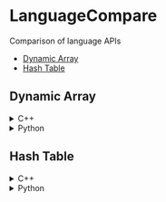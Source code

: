 # LanguageCompare
Comparison of language APIs
- [Dynamic Array](#dynamic-array)
- [Hash Table](#hash-table)

## Dynamic Array
<details>
<summary>C++</summary>

#### Init
1. vector< T > vec;
2. vector< T > vec(size);
3. vector< T > vec(size, default);
4. vector< T > vec({a,b,c});
#### Iterate
1. for(const T& item: vec){ } //if you only need to read
2. for(T& item: vec){ } // remove const if you want to update item
3. - v.erase(remove_if(vec.begin(), vec.end(), [](const T &x)->bool { //note without &, x will be copied
   -   return (condition check); 
   - }), vec.end()); // use this idiom if you want to remove item based on some condition while iterating
#### Check if item exists
1. - it = std::find (vec.begin(), vec.end(), e); // find is from "algorithm"
   - return it!=vec.end();
#### Search item first occurrence idx
1. - it = std::find (vec.begin(), vec.end(), e); // find is from "algorithm"
   - idx = std::distance(vec.begin(), it);
#### Count item
1. count = std::count(vec.begin(), vec.end(), e); //count is from "algorithm"
#### Add to back
1. vec.push_back(e); // add a copy of e
2. vec.emplace_back(Args of T constructor); // create element in place without copy
#### Delete from back
1. if ( !vec.empty( ) ) { vec.pop_back(); } // element destructor called, pop_back return void
2. if ( !vec.empty( ) ) { vec.resize(vec.size()-1) ); // element destructor called,
#### Insert to index i
1. it = vec.insert(vec.begin()+i, e); // e is copied, return iterator points to index i of resultant vector
2. it = vec.emplace(vec.bein()+i, Args of T constructor); // create element in place without copy, return iterator points to index i of resultant vector
3. it = vec.insert(vec.bein()+i, it_first, it_last); // copy elements from another iterable's range [it_first, it_last) and insert to vec, starting at index i. return iterator points to index i of resultant vector
4. it = vec.insert(vec.bein()+i, n, e); // insert n copies of e starting at position i, return iterator of newly inserted element at position i
#### Delete from index i or range [i, i+n)
1. if ( i<vec.size( ) ) { it = vec.erase(vec.begin()+i); } // element destructor called, return iterator points to index i of resultant vector
2. it = vec.erase(vec.begin()+i, vec.begin()+i+n); // elements destructor called, n elements deleted starting at index i. return iterator points to index i of resultant vector. WARNING if iterator out of range, undefined behaviour occurs.
#### Delete All
1. vec.clear(); //all element destructor called
#### Delete Element
1. - it = std::find (vec.begin(), vec.end(), e); // find is from "algorithm"
   - if (it!=vec.end()){vec.erase(it);}

</details>

<details>
<summary>Python</summary>

#### Init
1. ls = [ ]
2. ls = [a,b,c]
3. ls = [a for i in range(size)]
#### Iterate
1. for item in ls: //if you just want to read
2. ls = [item=newitem for item in ls] //if you want to update
3. - for idx, item in enumerate(ls): //if you want to update
   -    ls[idx]=newitem
#### Search item first occurrence idx
1. idx = ls.index(e) //throw error if item not found
#### Count item
1. count = ls.count(e)
#### Add to back
1. ls.append(e) // no copy
#### Delete from back
1. del ls[-1] // original list modified
2. item = ls.pop(-1) //original list modified and return deleted item
3. ls2 = ls[:-1] // original list not modified, return sublist, no copy
#### Insert to index i
1. ls.insert(i, e) // no copy
2. ls[i:i]=[e] // copy
3. ls[i:i+n]=[n elements] //copy
#### Delete from index i or range [i, i+n)
1. del ls[i] // original list modified
2. item = ls.pop(i) //original list modified and return deleted item
3. del ls[i:i+n] //original list modified
4. ls2 = ls[:i]+ls[i+n:] // original list not modified, no copy
#### Delete All
1. ls.clear()
2. del ls[:]
#### Delete Element
1. ls.remove(e) //remove the first occurrence of item, throw error if item not found
</details>

## Hash Table
<details>
<summary>C++</summary>

#### Init
1. unordered_map< pair< T1,T2 > > hash; // need "unordered_map" header
2. unordered_map< pair< T1,T2 > > hash({ {key1,val1},{key2,val2},{key3,val3} });
#### Search item
1. - it = hash.find(key);
   - if(it!=hash.end()) value = it->value;
#### Insert item
1. hash[key]=value;
#### Update item
1. - it = hash.find(key);
   - if(it!=hash.end()) it->value=newvalue;
2. hash[key]=value; // only use this if you are sure key exists
#### Delete item
1. - it = hash.find(key);
   - if(it!=hash.end()) hash.erase(it); // calls item destructor
2. count = hash.erase(key); // only use this if you are sure key exists, returns count of items removed, calls item destructor
#### Delete all items
1. hash.clear();
#### Iterate
1. for(const pair< T1,T2 >& item: hash){ } //if you only need to read
2. (VERIFICATION NEEDED) for(pair< T1,T2 >& item: hash){ } // remove const if you want to update item 

</details>

<details>
<summary>Python</summary>

#### Init
1. dict={ };
2. dict={ key1:value1, key2:value2, key3:value3}
#### Search item
1. value = dict.get(key) //value will be none if key does not exist. you can supply an optional default value to dict.get(key, default) so that instead of returning None, it returns default
2. if key in dict: value=dict[key] //this is slow because duplicated search twice
#### Insert item
1. dict[key]=value;
#### Update item
1. if key in dict: dict[key]=newvalue //unfortunately, two search needed, unless you don't care if key exists
#### Delete item
1. value = dict.pop(key, default) //same as dict.get(key), but must supply default or else when key not found it will throw error
2. del dict[key] //only use this if you are sure key exists
#### Delete all items
1. dict.clear();
#### Iterate
1. for key,value in enumerate(dict): // you can both read, or write using dict[key]=newvalue

</details>


